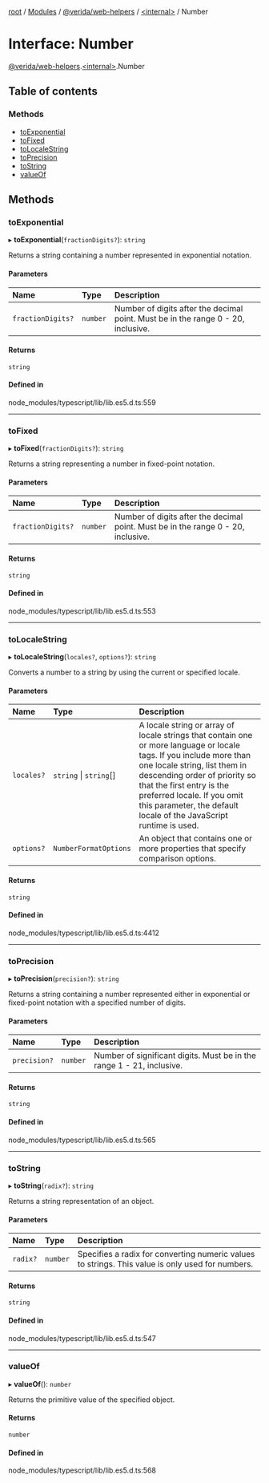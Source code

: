 [root](../README.md) / [Modules](../modules.md) / [@verida/web-helpers](../modules/verida_web_helpers.md) / [<internal\>](../modules/verida_web_helpers._internal_.md) / Number

# Interface: Number

[@verida/web-helpers](../modules/verida_web_helpers.md).[<internal\>](../modules/verida_web_helpers._internal_.md).Number

## Table of contents

### Methods

- [toExponential](verida_web_helpers._internal_.Number.md#toexponential)
- [toFixed](verida_web_helpers._internal_.Number.md#tofixed)
- [toLocaleString](verida_web_helpers._internal_.Number.md#tolocalestring)
- [toPrecision](verida_web_helpers._internal_.Number.md#toprecision)
- [toString](verida_web_helpers._internal_.Number.md#tostring)
- [valueOf](verida_web_helpers._internal_.Number.md#valueof)

## Methods

### toExponential

▸ **toExponential**(`fractionDigits?`): `string`

Returns a string containing a number represented in exponential notation.

#### Parameters

| Name | Type | Description |
| :------ | :------ | :------ |
| `fractionDigits?` | `number` | Number of digits after the decimal point. Must be in the range 0 - 20, inclusive. |

#### Returns

`string`

#### Defined in

node_modules/typescript/lib/lib.es5.d.ts:559

___

### toFixed

▸ **toFixed**(`fractionDigits?`): `string`

Returns a string representing a number in fixed-point notation.

#### Parameters

| Name | Type | Description |
| :------ | :------ | :------ |
| `fractionDigits?` | `number` | Number of digits after the decimal point. Must be in the range 0 - 20, inclusive. |

#### Returns

`string`

#### Defined in

node_modules/typescript/lib/lib.es5.d.ts:553

___

### toLocaleString

▸ **toLocaleString**(`locales?`, `options?`): `string`

Converts a number to a string by using the current or specified locale.

#### Parameters

| Name | Type | Description |
| :------ | :------ | :------ |
| `locales?` | `string` \| `string`[] | A locale string or array of locale strings that contain one or more language or locale tags. If you include more than one locale string, list them in descending order of priority so that the first entry is the preferred locale. If you omit this parameter, the default locale of the JavaScript runtime is used. |
| `options?` | `NumberFormatOptions` | An object that contains one or more properties that specify comparison options. |

#### Returns

`string`

#### Defined in

node_modules/typescript/lib/lib.es5.d.ts:4412

___

### toPrecision

▸ **toPrecision**(`precision?`): `string`

Returns a string containing a number represented either in exponential or fixed-point notation with a specified number of digits.

#### Parameters

| Name | Type | Description |
| :------ | :------ | :------ |
| `precision?` | `number` | Number of significant digits. Must be in the range 1 - 21, inclusive. |

#### Returns

`string`

#### Defined in

node_modules/typescript/lib/lib.es5.d.ts:565

___

### toString

▸ **toString**(`radix?`): `string`

Returns a string representation of an object.

#### Parameters

| Name | Type | Description |
| :------ | :------ | :------ |
| `radix?` | `number` | Specifies a radix for converting numeric values to strings. This value is only used for numbers. |

#### Returns

`string`

#### Defined in

node_modules/typescript/lib/lib.es5.d.ts:547

___

### valueOf

▸ **valueOf**(): `number`

Returns the primitive value of the specified object.

#### Returns

`number`

#### Defined in

node_modules/typescript/lib/lib.es5.d.ts:568
